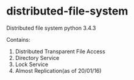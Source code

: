 # distributed-file-system

Distributed file system
python 3.4.3

Contains: 
<ol>
  <li>Distributed Transparent File Access</li>
  <li>Directory Service</li>
  <li>Lock Service</li>
  <li>Almost Replication(as of 20/01/16)</li>
</ol>
